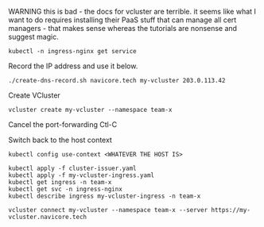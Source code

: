 WARNING this is bad - the docs for vcluster are terrible.  it seems like what I
want to do requires installing their PaaS stuff that can manage all cert
managers - that makes sense whereas the tutorials are nonsense and suggest
magic.


```
kubectl -n ingress-nginx get service
```
Record the IP address and use it below.

```
./create-dns-record.sh navicore.tech my-vcluster 203.0.113.42
```

Create VCluster
```
vcluster create my-vcluster --namespace team-x
```
Cancel the port-forwarding Ctl-C

Switch back to the host context
```
kubectl config use-context <WHATEVER THE HOST IS>
```

```
kubectl apply -f cluster-issuer.yaml
kubectl apply -f my-vcluster-ingress.yaml
kubectl get ingress -n team-x
kubectl get svc -n ingress-nginx
kubectl describe ingress my-vcluster-ingress -n team-x
```

```
vcluster connect my-vcluster --namespace team-x --server https://my-vcluster.navicore.tech
```

